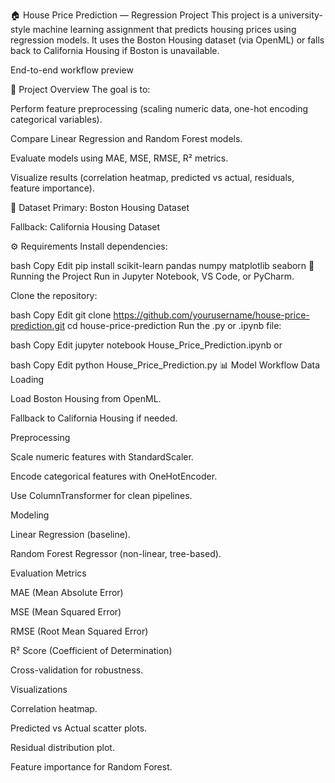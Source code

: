 🏠 House Price Prediction — Regression Project
This project is a university-style machine learning assignment that predicts housing prices using regression models.
It uses the Boston Housing dataset (via OpenML) or falls back to California Housing if Boston is unavailable.


End-to-end workflow preview

📌 Project Overview
The goal is to:

Perform feature preprocessing (scaling numeric data, one-hot encoding categorical variables).

Compare Linear Regression and Random Forest models.

Evaluate models using MAE, MSE, RMSE, R² metrics.

Visualize results (correlation heatmap, predicted vs actual, residuals, feature importance).

📂 Dataset
Primary: Boston Housing Dataset

Fallback: California Housing Dataset

⚙️ Requirements
Install dependencies:

bash
Copy
Edit
pip install scikit-learn pandas numpy matplotlib seaborn
🚀 Running the Project
Run in Jupyter Notebook, VS Code, or PyCharm.

Clone the repository:

bash
Copy
Edit
git clone https://github.com/yourusername/house-price-prediction.git
cd house-price-prediction
Run the .py or .ipynb file:

bash
Copy
Edit
jupyter notebook House_Price_Prediction.ipynb
or

bash
Copy
Edit
python House_Price_Prediction.py
📊 Model Workflow
Data Loading

Load Boston Housing from OpenML.

Fallback to California Housing if needed.

Preprocessing

Scale numeric features with StandardScaler.

Encode categorical features with OneHotEncoder.

Use ColumnTransformer for clean pipelines.

Modeling

Linear Regression (baseline).

Random Forest Regressor (non-linear, tree-based).

Evaluation Metrics

MAE (Mean Absolute Error)

MSE (Mean Squared Error)

RMSE (Root Mean Squared Error)

R² Score (Coefficient of Determination)

Cross-validation for robustness.

Visualizations

Correlation heatmap.

Predicted vs Actual scatter plots.

Residual distribution plot.

Feature importance for Random Forest.

